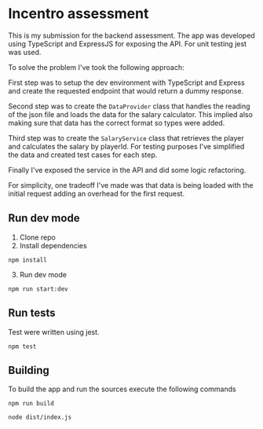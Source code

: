 # Incentro assessment

This is my submission for the backend assessment. The app was developed using TypeScript and ExpressJS for exposing the API. For unit testing jest was used.

To solve the problem I've took the following approach:

First step was to setup the dev environment with TypeScript and Express and create the requested endpoint that would return a dummy response.

Second step was to create the ```DataProvider``` class that handles the reading of the json file and loads the data for the salary calculator. This implied also making sure that data has the correct format so types were added.

Third step was to create the ```SalaryService``` class that retrieves the player and calculates the salary by playerId. For testing purposes I've simplified the data and created test cases for each step.

Finally I've exposed the service in the API and did some logic refactoring.

For simplicity, one tradeoff I've made was that data is being loaded with the initial request adding an overhead for the first request.

## Run dev mode

1. Clone repo
2. Install dependencies

```
npm install
```

3. Run dev mode

```
npm run start:dev
```

## Run tests

Test were written using jest.

```
npm test
```

## Building

To build the app and run the sources execute the following commands

```
npm run build
```

```
node dist/index.js
```